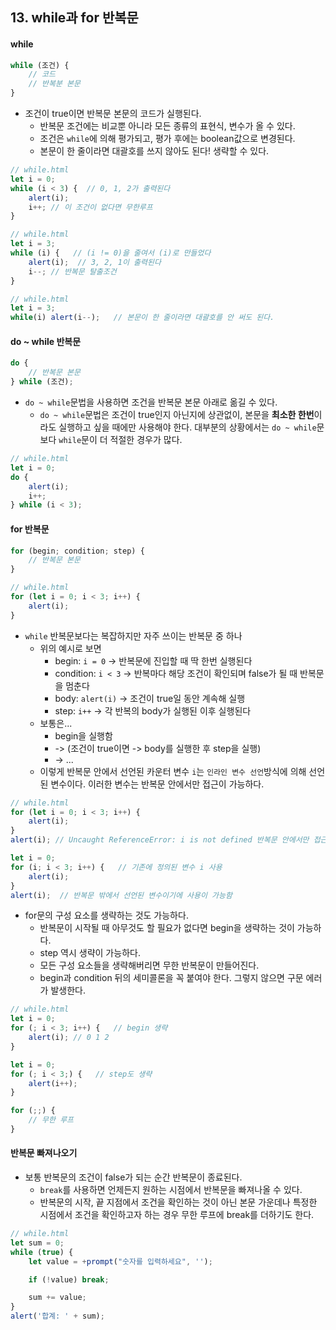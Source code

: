 ## 13. while과 for 반복문

#### while

```javascript
while (조건) {
	// 코드
    // 반복분 본문
}
```

- 조건이 true이면 반복문 본문의 코드가 실행된다.
  - 반복문 조건에는 비교뿐 아니라 모든 종류의 표현식, 변수가 올 수 있다.
  - 조건은 `while`에 의해 평가되고, 평가 후에는 boolean값으로 변경된다.
  - 본문이 한 줄이라면 대괄호를 쓰지 않아도 된다! 생략할 수 있다.

```javascript
// while.html
let i = 0;
while (i < 3) {  // 0, 1, 2가 출력된다
    alert(i);
    i++; // 이 조건이 없다면 무한루프
}
```

```javascript
// while.html
let i = 3;
while (i) {   // (i != 0)을 줄여서 (i)로 만들었다
    alert(i);  // 3, 2, 1이 출력된다
    i--; // 반복문 탈출조건
}
```

```javascript
// while.html
let i = 3;
while(i) alert(i--);   // 본문이 한 줄이라면 대괄호를 안 써도 된다.
```

#### do ~ while 반복문

```javascript
do {
    // 반복문 본문
} while (조건);
```

- `do ~ while`문법을 사용하면 조건을 반복문 본문 아래로 옮길 수 있다.
  - `do ~ while`문법은 조건이 true인지 아닌지에 상관없이, 본문을 **최소한 한번**이라도 실행하고 싶을 때에만 사용해야 한다. 대부분의 상황에서는 `do ~ while`문보다 `while`문이 더 적절한 경우가 많다.

```javascript
// while.html
let i = 0;
do {
    alert(i);
    i++;
} while (i < 3);
```

#### for 반복문

```javascript
for (begin; condition; step) {
    // 반복문 본문
}

// while.html
for (let i = 0; i < 3; i++) {
    alert(i);
}
```

- `while` 반복문보다는 복잡하지만 자주 쓰이는 반복문 중 하나
  - 위의 예시로 보면
    - begin: `i = 0` -> 반복문에 진입할 때 딱 한번 실행된다
    - condition: `i < 3` -> 반복마다 해당 조건이 확인되며 false가 될 때 반복문을 멈춘다
    - body: `alert(i)` -> 조건이 true일 동안 계속해 실행
    - step: `i++` -> 각 반복의 body가 실행된 이후 실행된다
  - 보통은...
    - begin을 실행함
    - -> (조건이 true이면 -> body를 실행한 후 step을 실행)
    - -> ...
  - 이렇게 반복문 안에서 선언된 카운터 변수 `i`는 `인라인 변수 선언`방식에 의해 선언된 변수이다. 이러한 변수는 반복문 안에서만 접근이 가능하다.

```javascript
// while.html
for (let i = 0; i < 3; i++) {
    alert(i); 
}
alert(i); // Uncaught ReferenceError: i is not defined 반복문 안에서만 접근 가능!

let i = 0;
for (i; i < 3; i++) {   // 기존에 정의된 변수 i 사용
    alert(i);
}
alert(i);  // 반복문 밖에서 선언된 변수이기에 사용이 가능함
```

- for문의 구성 요소를 생략하는 것도 가능하다.
  - 반복문이 시작될 때 아무것도 할 필요가 없다면 begin을 생략하는 것이 가능하다.
  - step 역시 생략이 가능하다.
  - 모든 구성 요소들을 생략해버리면 무한 반복문이 만들어진다.
  - begin과 condition 뒤의 세미콜론을 꼭 붙여야 한다. 그렇지 않으면 구문 에러가 발생한다.

```javascript
// while.html
let i = 0;
for (; i < 3; i++) {   // begin 생략
    alert(i); // 0 1 2
}

let i = 0;
for (; i < 3;) {   // step도 생략
    alert(i++);
}

for (;;) {
    // 무한 루프
}
```

#### 반복문 빠져나오기

- 보통 반복문의 조건이 false가 되는 순간 반복문이 종료된다.
  - `break`를 사용하면 언제든지 원하는 시점에서 반복문을 빠져나올 수 있다.
  - 반복문의 시작, 끝 지점에서 조건을 확인하는 것이 아닌 본문 가운데나 특정한 시점에서 조건을 확인하고자 하는 경우 무한 루프에 break를 더하기도 한다.

```javascript
// while.html
let sum = 0;
while (true) {
    let value = +prompt("숫자를 입력하세요", '');

    if (!value) break;

    sum += value;
}
alert('합계: ' + sum);
```

